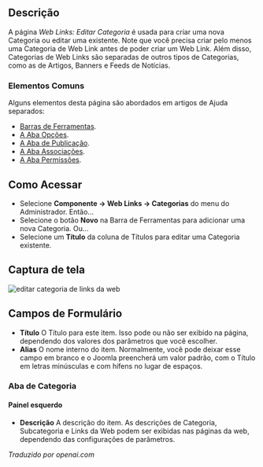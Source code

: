 <!-- Filename: Help4.x:Components_Weblinks_Categories_Edit  / Display title: Links da Web: Editar Categoria -->

## Descrição

A página *Web Links: Editar Categoria* é usada para criar uma nova Categoria ou editar uma existente. Note que você precisa criar pelo menos uma Categoria de Web Link antes de poder criar um Web Link. Além disso, Categorias de Web Links são separadas de outros tipos de Categorias, como as de Artigos, Banners e Feeds de Notícias.

### Elementos Comuns

Alguns elementos desta página são abordados em artigos de Ajuda separados:

* [Barras de Ferramentas](jdocmanual?article=help/common-elements/toolbars).
* [A Aba Opções](jdocmanual?article=help/common-elements/edit-category-options).
* [A Aba de Publicação](jdocmanual?article=help/common-elements/edit-publishing).
* [A Aba Associações](jdocmanual?article=help/common-elements/edit-associations).
* [A Aba Permissões](jdocmanual?article=help/common-elements/edit-permissions).

## Como Acessar

- Selecione **Componente → Web Links → Categorias** do menu do
  Administrador. Então...
- Selecione o botão **Novo** na Barra de Ferramentas para adicionar uma nova Categoria. Ou...
- Selecione um **Título** da coluna de Títulos para editar uma Categoria existente.

## Captura de tela

![editar categoria de links da web](../../../ptbr/images/weblinks/web-links-edit-category-category-tab.png)

## Campos de Formulário

- **Título** O Título para este item. Isso pode ou não ser exibido
  na página, dependendo dos valores dos parâmetros que você escolher.
- **Alias** O nome interno do item. Normalmente, você pode deixar esse
  campo em branco e o Joomla preencherá um valor padrão, com o Título em
  letras minúsculas e com hífens no lugar de espaços.

### Aba de Categoria

#### Painel esquerdo

- **Descrição** A descrição do item. As descrições de Categoria, Subcategoria
  e Links da Web podem ser exibidas nas páginas da web, dependendo das
  configurações de parâmetros.

*Traduzido por openai.com*

